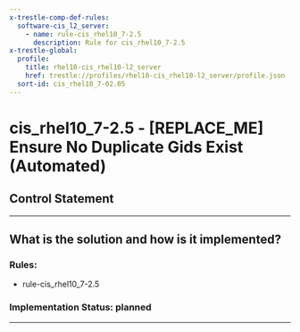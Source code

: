 ```yaml
---
x-trestle-comp-def-rules:
  software-cis_l2_server:
    - name: rule-cis_rhel10_7-2.5
      description: Rule for cis_rhel10_7-2.5
x-trestle-global:
  profile:
    title: rhel10-cis_rhel10-l2_server
    href: trestle://profiles/rhel10-cis_rhel10-l2_server/profile.json
  sort-id: cis_rhel10_7-02.05
---
```


# cis_rhel10_7-2.5 - \[REPLACE_ME\] Ensure No Duplicate Gids Exist (Automated)

## Control Statement

______________________________________________________________________

## What is the solution and how is it implemented?

<!-- For implementation status enter one of: implemented, partial, planned, alternative, not-applicable -->

<!-- Note that the list of rules under ### Rules: is read-only and changes will not be captured after assembly to JSON -->

<!-- Add control implementation description here for control: cis_rhel10_7-2.5 -->

### Rules:

  - rule-cis_rhel10_7-2.5

### Implementation Status: planned

______________________________________________________________________
